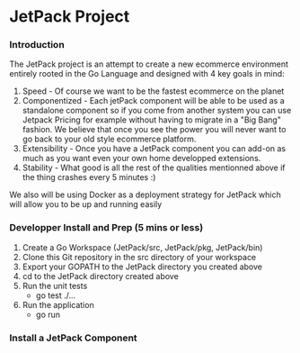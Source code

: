 # JetPack Project

### Introduction

The JetPack project is an attempt to create a new ecommerce environment entirely rooted in the Go Language and designed with 4 key goals in mind:

1.	Speed - Of course we want to be the fastest ecommerce on the planet
2.	Componentized - Each jetPack component will be able to be used as a standalone component so if you come from another system you can use Jetpack Pricing for example without having to migrate in a "Big Bang" fashion.  We believe that once you see the power you will never want to go back to your old style ecommerce platform.
3.	Extensibility - Once you have a JetPack component you can add-on as much as you want even your own home developped extensions.
4.	Stability - What good is all the rest of the qualities mentionned above if the thing crashes every 5 minutes :)

We also will be using Docker as a deployment strategy for JetPack which will allow you to be up and running easily


### Developper Install and Prep (5 mins or less)

1. Create a Go Workspace (JetPack/src, JetPack/pkg, JetPack/bin)
2. Clone this Git repository in the src directory of your workspace
3. Export your GOPATH to the JetPack directory you created above
4. cd to the JetPack directory created above
4. Run the unit tests
	* go test ./...
5. Run the application
	* go run
 

### Install a JetPack Component




